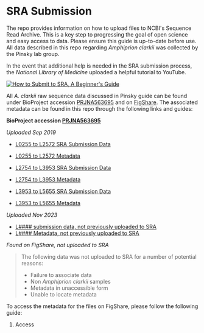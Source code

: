 SRA Submission
==============
The repo provides information on how to upload files to NCBI's Sequence Read Archive. This is a key step to progressing the goal of open science and easy access to data. Please ensure this guide is up-to-date before use. All data described in this repo regarding *Amphiprion clarkii* was collected by the Pinsky lab group.

In the event that additional help is needed in the SRA submission process, the *National Library of Medicine* uploaded a helpful tutorial to YouTube. 

[![How to Submit to SRA, A Beginner's Guide](https://img.youtube.com/vi/PTg9Ru68fc0/hqdefault.jpg)](https://youtu.be/PTg9Ru68fc0)



All *A. clarkii* raw sequence data discussed in Pinsky guide can be found under BioProject accession [PRJNA563695](https://www.ncbi.nlm.nih.gov/bioproject/PRJNA563695) and on [FigShare](https://doi.org/10.6084/m9.figshare.24653490.v1). The associated metadata can be found in this repo through the following links and guides:



**BioProject accession [PRJNA563695](https://www.ncbi.nlm.nih.gov/Traces/study/?acc=SRP220170)**

*Uploaded Sep 2019*
- [L0255 to L2572 SRA Submission Data](https://github.com/pinskylab/SRA-submission/blob/master/amphiprion-clarkii-table1.tsv)
- [L0255 to L2572 Metadata](https://github.com/pinskylab/SRA-submission/blob/master/amphiprion-clarkii-metadata1.tsv)


- [L2754 to L3953 SRA Submission Data](https://github.com/pinskylab/SRA-submission/blob/master/amphiprion-clarkii-table2.tsv)
- [L2754 to L3953 Metadata](https://github.com/pinskylab/SRA-submission/blob/master/amphiprion-clarkii-metadata2.tsv)


- [L3953 to L5655 SRA Submission Data](https://github.com/pinskylab/SRA-submission/blob/master/amphiprion-clarkii-table3.tsv)
- [L3953 to L5655 Metadata](https://github.com/pinskylab/SRA-submission/blob/master/amphiprion-clarkii-metadata3.tsv)

*Uploaded Nov 2023*
- [L#### submission data, not previously uploaded to SRA](https://github.com/pinskylab/SRA-submission/blob/master/SRA_Upload_Nov_2023%20-%20Version%20to%20submit%20to%20SRA.tsv)
- [L#### Metadata, not previously uploaded to SRA](https://github.com/pinskylab/SRA-submission/blob/master/SRA_Upload_Nov_2023%20-%20Metadata.tsv)

*Found on FigShare, not uploaded to SRA*
> The following data was not uploaded to SRA for a number of potential reasons:
  > - Failure to associate data
  > - Non *Amphiprion clarkii* samples
  > - Metadata in unaccessible form
  > - Unable to locate metadata

To access the metadata for the files on FigShare, please follow the following guide:
1. Access 
